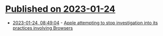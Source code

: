 # [Published on 2023-01-24](index.md)

* [2023-01-24, 08:49:04](https://news.ycombinator.com/item?id=34501173) - [Apple attempting to stop investigation into its practices involving Browsers](https://twitter.com/openwebadvocacy/status/1617802614149894144)
